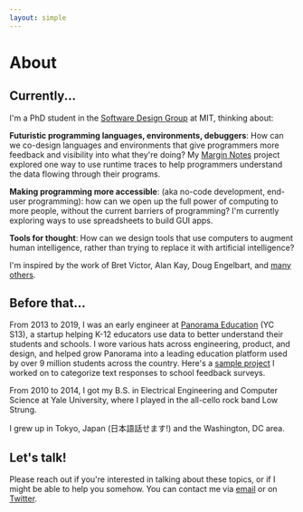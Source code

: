 ```yaml
---
layout: simple
---
```


# About

## Currently...

I'm a PhD student in the [Software Design Group](https://sdg.csail.mit.edu/) at MIT, thinking about:

**Futuristic programming languages, environments, debuggers**: How can we co-design languages and environments that give programmers more feedback and visibility into what they're doing? My [Margin Notes](/margin-notes) project explored one way to use runtime traces to help programmers understand the data flowing through their programs.

**Making programming more accessible**: (aka no-code development, end-user programming): how can we open up the full power of computing to more people, without the current barriers of programming? I'm currently exploring ways to use spreadsheets to build GUI apps.

**Tools for thought**: How can we design tools that use computers to augment human intelligence, rather than trying to replace it with artificial intelligence?

I'm inspired by the work of Bret Victor, Alan Kay, Doug Engelbart, and [many others](/inspirations.html).

## Before that...

From 2013 to 2019, I was an early engineer at [Panorama Education](http://www.panoramaed.com) (YC S13), a startup helping K-12 educators use data to better understand their students and schools. I wore various hats across engineering, product, and design, and helped grow Panorama into a leading education platform used by over 9 million students across the country. Here's a [sample project](/projects/free-response-analytics.html) I worked on to categorize text responses to school feedback surveys.

From 2010 to 2014, I got my B.S. in Electrical Engineering and Computer Science at Yale University, where I played in the all-cello rock band Low Strung.

I grew up in Tokyo, Japan (日本語話せます!) and the Washington, DC area. 

## Let's talk!

Please reach out if you're interested in talking about these topics, or if I might be able to help you somehow. You can contact me via [email](mailto:gklitt@gmail.com) or on [Twitter](http://www.twitter.com/geoffreylitt).